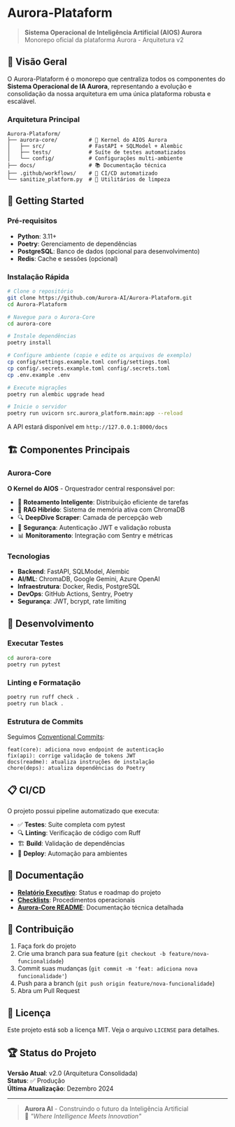 # Aurora-Plataform

> **Sistema Operacional de Inteligência Artificial (AIOS) Aurora**  
> Monorepo oficial da plataforma Aurora - Arquitetura v2

## 🎯 Visão Geral

O Aurora-Plataform é o monorepo que centraliza todos os componentes do **Sistema Operacional de IA Aurora**, representando a evolução e consolidação da nossa arquitetura em uma única plataforma robusta e escalável.

### Arquitetura Principal

```
Aurora-Plataform/
├── aurora-core/          # 🧠 Kernel do AIOS Aurora
│   ├── src/              # FastAPI + SQLModel + Alembic
│   ├── tests/            # Suíte de testes automatizados
│   └── config/           # Configurações multi-ambiente
├── docs/                 # 📚 Documentação técnica
├── .github/workflows/    # 🚀 CI/CD automatizado
└── sanitize_platform.py  # 🧹 Utilitários de limpeza
```

## 🚀 Getting Started

### Pré-requisitos

- **Python**: 3.11+
- **Poetry**: Gerenciamento de dependências
- **PostgreSQL**: Banco de dados (opcional para desenvolvimento)
- **Redis**: Cache e sessões (opcional)

### Instalação Rápida

```bash
# Clone o repositório
git clone https://github.com/Aurora-AI/Aurora-Plataform.git
cd Aurora-Plataform

# Navegue para o Aurora-Core
cd aurora-core

# Instale dependências
poetry install

# Configure ambiente (copie e edite os arquivos de exemplo)
cp config/settings.example.toml config/settings.toml
cp config/.secrets.example.toml config/.secrets.toml
cp .env.example .env

# Execute migrações
poetry run alembic upgrade head

# Inicie o servidor
poetry run uvicorn src.aurora_platform.main:app --reload
```

A API estará disponível em `http://127.0.0.1:8000/docs`

## 🏗️ Componentes Principais

### Aurora-Core
**O Kernel do AIOS** - Orquestrador central responsável por:
- 🔄 **Roteamento Inteligente**: Distribuição eficiente de tarefas
- 🧠 **RAG Híbrido**: Sistema de memória ativa com ChromaDB
- 🔍 **DeepDive Scraper**: Camada de percepção web
- 🔐 **Segurança**: Autenticação JWT e validação robusta
- 📊 **Monitoramento**: Integração com Sentry e métricas

### Tecnologias

- **Backend**: FastAPI, SQLModel, Alembic
- **AI/ML**: ChromaDB, Google Gemini, Azure OpenAI
- **Infraestrutura**: Docker, Redis, PostgreSQL
- **DevOps**: GitHub Actions, Sentry, Poetry
- **Segurança**: JWT, bcrypt, rate limiting

## 🔧 Desenvolvimento

### Executar Testes

```bash
cd aurora-core
poetry run pytest
```

### Linting e Formatação

```bash
poetry run ruff check .
poetry run black .
```

### Estrutura de Commits

Seguimos [Conventional Commits](https://www.conventionalcommits.org/):

```
feat(core): adiciona novo endpoint de autenticação
fix(api): corrige validação de tokens JWT
docs(readme): atualiza instruções de instalação
chore(deps): atualiza dependências do Poetry
```

## 📋 CI/CD

O projeto possui pipeline automatizado que executa:

- ✅ **Testes**: Suite completa com pytest
- 🔍 **Linting**: Verificação de código com Ruff
- 🏗️ **Build**: Validação de dependências
- 🚀 **Deploy**: Automação para ambientes

## 📖 Documentação

- **[Relatório Executivo](docs/reports/EXECUTIVE_REPORT_V2_ROLLOUT.md)**: Status e roadmap do projeto
- **[Checklists](docs/checklists/)**: Procedimentos operacionais
- **[Aurora-Core README](aurora-core/README.md)**: Documentação técnica detalhada

## 🤝 Contribuição

1. Faça fork do projeto
2. Crie uma branch para sua feature (`git checkout -b feature/nova-funcionalidade`)
3. Commit suas mudanças (`git commit -m 'feat: adiciona nova funcionalidade'`)
4. Push para a branch (`git push origin feature/nova-funcionalidade`)
5. Abra um Pull Request

## 📄 Licença

Este projeto está sob a licença MIT. Veja o arquivo `LICENSE` para detalhes.

## 🏆 Status do Projeto

**Versão Atual**: v2.0 (Arquitetura Consolidada)  
**Status**: ✅ Produção  
**Última Atualização**: Dezembro 2024  

---

> **Aurora AI** - Construindo o futuro da Inteligência Artificial  
> 🌟 *"Where Intelligence Meets Innovation"*